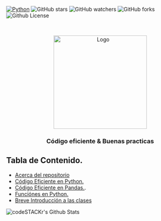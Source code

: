 <!-- SECCION DE INSGINIAS -->

[![Python](https://img.shields.io/badge/-Python-black?style=flat&logo=python&link=https://github.com/hritik5102)](https://github.com/hritik5102) 
![GitHub stars](https://img.shields.io/github/stars/Chilangdon20/Codigo-Eficiente-Python?color=blueviolet)
![GitHub watchers](https://img.shields.io/github/watchers/Chilangdon20/Codigo-Eficiente-Python?color=important&logoColor=important)
![GitHub forks](https://img.shields.io/github/forks/Chilangdon20/Codigo-Eficiente-Python?color=success)
![Github License](https://img.shields.io/badge/Unlicence-red)


<!-- PORTADA Y ENCABEZADO -->


<br />
<p align="center">
  <a href="https://github.com/othneildrew/Best-README-Template">
    <img src="https://raw.githubusercontent.com/Chilangdon20/IMAGENES/master/ImagenesPython/LogoRepo.gif?token=AOSXAED76EOZUEGQOPHUFBK7HGPLW" alt="Logo" width="250" height="250">
  </a>

  <h3 align="center">Código eficiente & Buenas practicas</h3>


<!-- TABLA DE CONTENDIO -->
## Tabla de Contenido.


* [Acerca del repositorio](#about-the-project)
* [Código Eficiente en Python.](https://github.com/Chilangdon20/Codigo-Eficiente-Python/tree/master/C%C3%B3digo%20Eiciente)
* [Código Eficiente en Pandas.](https://github.com/Chilangdon20/Codigo-Eficiente-Python/tree/master/C%C3%B3digo%20Eficiente%20Pandas).
* [Funciónes en Python.](https://github.com/Chilangdon20/Codigo-Eficiente-Python/tree/master/Funci%C3%B3nes%20en%20Python)
* [Breve Introducción a las clases](https://github.com/Chilangdon20/Codigo-Eficiente-Python/tree/master/Breve%20introducci%C3%B3n%20a%20las%20clases)


    
<img align="left" alt="codeSTACKr's Github Stats" src="https://github-readme-stats.codestackr.vercel.app/api?username=Chilangdon20&cshow_icons=true&hide_border=true" />
